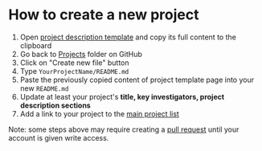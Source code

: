 # How to create a new project

1. Open [project description template](https://raw.githubusercontent.com/NA-MIC/ProjectWeek/master/PW32_2019_London_Canada/Projects/Template/README.md) and copy its full content to the clipboard
1. Go back to [Projects](https://github.com/NA-MIC/ProjectWeek/tree/master/PW32_2019_London_Canada/Projects) folder on GitHub
1. Click on "Create new file" button
1. Type `YourProjectName/README.md`
1. Paste the previously copied content of project template page into your new `README.md`
1. Update at least your project's __title, key investigators, project description sections__
1. Add a link to your project to the [main project list](../README.md)

Note: some steps above may require creating a [pull request](https://help.github.com/articles/creating-a-pull-request/) until your account is given write access.
